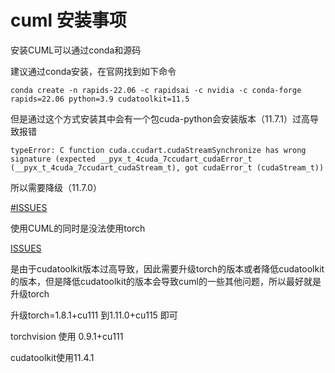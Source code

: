 # cuml 安装事项

安装CUML可以通过conda和源码

建议通过conda安装，在官网找到如下命令

```shell
conda create -n rapids-22.06 -c rapidsai -c nvidia -c conda-forge rapids=22.06 python=3.9 cudatoolkit=11.5
```

但是通过这个方式安装其中会有一个包cuda-python会安装版本（11.7.1）过高导致报错

```shell
typeError: C function cuda.ccudart.cudaStreamSynchronize has wrong signature (expected __pyx_t_4cuda_7ccudart_cudaError_t (__pyx_t_4cuda_7ccudart_cudaStream_t), got cudaError_t (cudaStream_t))
```

所以需要降级（11.7.0）

[#ISSUES](https://github.com/rapidsai/cuml/issues/4798)

使用CUML的同时是没法使用torch

[ISSUES](https://github.com/rapidsai/cuml/issues/4444)

是由于cudatoolkit版本过高导致，因此需要升级torch的版本或者降低cudatoolkit的版本，但是降低cudatoolkit的版本会导致cuml的一些其他问题，所以最好就是升级torch



升级torch=1.8.1+cu111 到1.11.0+cu115 即可

torchvision 使用 0.9.1+cu111

cudatoolkit使用11.4.1




